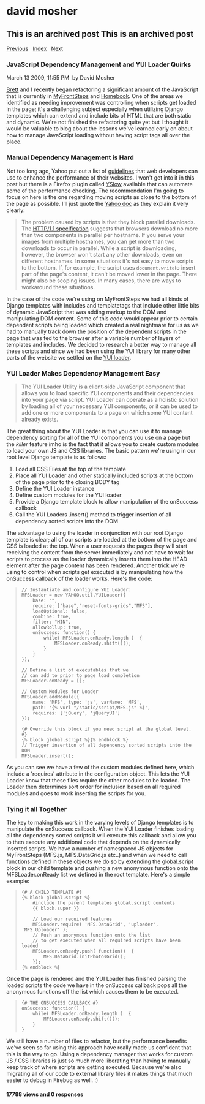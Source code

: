 # david mosher

## This is an archived post This is an archived post

[Previous](../../../posts/2009/03/yui-uploader-and-ie7-flash-bugs.html)  
[Index](../../../index-4.html)  
[Next](../../../posts/2008/12/application-usage-trends.html)

### JavaScript Dependency Management and YUI Loader Quirks

March 13 2009, 11:55 PM  by David Mosher

[Brett](http://bzabos.wordpress.com/) and I recently began refactoring a
significant amount of the JavaScript that is currently in
[MyFrontSteps](http://www.myfrontsteps.com) and
[Homebook](http://www.myfrontsteps.com/myfrontsteps/home/). One of the areas we
identified as needing improvement was controlling when scripts get loaded in the
page; it's a challenging subject especially when utilizing Django templates
which can extend and include bits of HTML that are both static and dynamic.
We're not finished the refactoring quite yet but I thought it would be valuable
to blog about the lessons we've learned early on about how to manage JavaScript
loading without having script tags all over the place.

### Manual Dependency Management is Hard

Not too long ago, Yahoo put out a list of
[guidelines](http://developer.yahoo.com/performance/rules.html) that web
developers can use to enhance the performance of their websites. I won't get
into it in this post but there is a Firefox plugin called
[YSlow](http://developer.yahoo.com/yslow/) available that can automate some of
the performance checking. The recommendation I'm going to focus on here is the
one regarding moving scripts as close to the bottom of the page as possible.
I'll just quote the [Yahoo
doc](http://developer.yahoo.com/performance/rules.html) as they explain it very
clearly:

> The problem caused by scripts is that they block parallel downloads. The
> [HTTP/1.1
> specification](http://www.w3.org/Protocols/rfc2616/rfc2616-sec8.html#sec8.1.4)
> suggests that browsers download no more than two components in parallel per
> hostname. If you serve your images from multiple hostnames, you can get more
> than two downloads to occur in parallel. While a script is downloading,
> however, the browser won't start any other downloads, even on different
> hostnames. In some situations it's not easy to move scripts to the bottom. If,
> for example, the script uses `document.write`to insert part of the page's
> content, it can't be moved lower in the page. There might also be scoping
> issues. In many cases, there are ways to workaround these situations.

In the case of the code we're using on MyFrontSteps we had all kinds of Django
templates with includes and templatetags that include other little bits of
dynamic JavaScript that was adding markup to the DOM and manipulating DOM
content. Some of this code would appear prior to certain dependent scripts being
loaded which created a real nightmare for us as we had to manually track down
the position of the dependent scripts in the page that was fed to the browser
after a variable number of layers of templates and includes. We decided to
research a better way to manage all these scripts and since we had been using
the YUI library for many other parts of the website we settled on the [YUI
loader](http://developer.yahoo.com/yui/yuiloader/).

### YUI Loader Makes Dependency Management Easy

> The YUI Loader Utility is a client-side JavaScript component that allows you
> to load specific YUI components and their dependencies into your page via
> script. YUI Loader can operate as a holistic solution by loading all of your
> necessary YUI components, or it can be used to add one or more components to a
> page on which some YUI content already exists.

The great thing about the YUI Loader is that you can use it to manage dependency
sorting for all of the YUI components you use on a page but the *killer* feature
imho is the fact that it allows you to create custom modules to load your own JS
and CSS libraries. The basic pattern we're using in our root level Django
template is as follows:

1.  Load all CSS Files at the top of the template
2.  Place all YUI Loader and other statically included scripts at the bottom of
    the page prior to the closing BODY tag
3.  Define the YUI Loader instance
4.  Define custom modules for the YUI loader
5.  Provide a Django template block to allow manipulation of the onSuccess
    callback
6.  Call the YUI Loaders .insert() method to trigger insertion of all dependency
    sorted scripts into the DOM

The advantage to using the loader in conjunction with our root Django template
is clear; all of our scripts are loaded at the bottom of the page and CSS is
loaded at the top. When a user requests the pages they will start receiving the
content from the server immediately and not have to wait for scripts to process
as the loader dynamically inserts them into the HEAD element after the page
content has been rendered. Another trick we're using to control when scripts get
executed is by manipulating how the onSuccess callback of the loader works.
Here's the code:

>     // Instantiate and configure YUI Loader:
>     MFSLoader = new YAHOO.util.YUILoader({
>         base: "",
>         require: ["base","reset-fonts-grids","MFS"],
>         loadOptional: false,
>         combine: true,
>         filter: "MIN",
>         allowRollup: true,
>         onSuccess: function() {
>             while( MFSLoader.onReady.length )  {
>                 MFSLoader.onReady.shift()();
>             }
>         }
>     });
>
>     // Define a list of executables that we
>     // can add to prior to page load completion
>     MFSLoader.onReady = [];
>
>     // Custom Modules for Loader
>     MFSLoader.addModule({
>         name: 'MFS', type: 'js', varName: 'MFS',
>         path: '{% vurl "/static/script/MFS.js" %}',
>         requires: ['jQuery', 'jQueryUI']
>     });
>
>     {# Override this block if you need script at the global level. #}
>     {% block global.script %}{% endblock %}
>     // Trigger insertion of all dependency sorted scripts into the DOM
>     MFSLoader.insert();

As you can see we have a few of the custom modules defined here, which include a
'requires' attribute in the configuration object. This lets the YUI Loader know
that these files require the other modules to be loaded. The Loader then
determines sort order for inclusion based on all required modules and goes to
work inserting the scripts for you.

### Tying it all Together

The key to making this work in the varying levels of Django templates is to
manipulate the onSuccess callback. When the YUI Loader finishes loading all the
dependency sorted scripts it will execute this callback and allow you to then
execute any additional code that depends on the dynamically inserted scripts. We
have a number of namespaced JS objects for MyFrontSteps (MFS.js, MFS.DataGrid.js
etc..) and when we need to call functions defined in these objects we do so by
extending the global.script block in our child template and pushing a new
anonymous function onto the MFSLoader.onReady list we defined in the root
template. Here's a simple example:

>     {# A CHILD TEMPLATE #}
>     {% block global.script %}
>         #include the parent templates global.script contents
>         {{ block.super }} 
>
>         // Load our required features
>         MFSLoader.require( 'MFS.DataGrid', 'uploader', 'MFS.Uploader' );
>         // Push an anonymous function onto the list
>         // to get executed when all required scripts have been loaded
>         MFSLoader.onReady.push( function()  {
>             MFS.DataGrid.initPhotosGrid();
>         });
>     {% endblock %}

Once the page is rendered and the YUI Loader has finished parsing the loaded
scripts the code we have in the onSuccess callback pops all the anonymous
functions off the list which causes them to be executed.

>     {# THE ONSUCCESS CALLBACK #}
>     onSuccess: function() {
>         while( MFSLoader.onReady.length )  {
>             MFSLoader.onReady.shift()();
>         }
>     }

We still have a number of files to refactor, but the performance benefits we've
seen so far using this approach have really made us confident that this is the
way to go. Using a dependency manager that works for custom JS / CSS libraries
is just so much more liberating than having to manually keep track of where
scripts are getting executed. Because we're also migrating all of our code to
external library files it makes things that much easier to debug in Firebug as
well. :)

#### 17788 views and 0 responses

